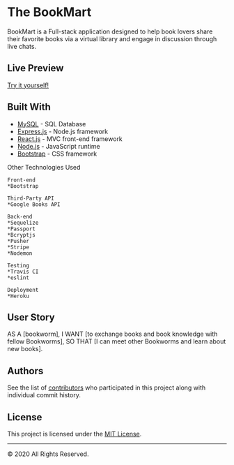 # The BookMart

BookMart is a Full-stack application designed to help book lovers share their favorite books via a virtual library and engage in discussion through live chats. 

## Live Preview
[Try it yourself!](https://evening-eyrie-42464.herokuapp.com/) 

## Built With

* [MySQL](https://www.mysql.com/) - SQL Database
* [Express.js](https://expressjs.com/) - Node.js framework
* [React.js](https://reactjs.org/) - MVC front-end framework 
* [Node.js](https://nodejs.org/en/) - JavaScript runtime
* [Bootstrap](https://bootstap.com/) - CSS framework

Other Technologies Used

    Front-end
    *Bootstrap
    
    Third-Party API 
    *Google Books API
    
    Back-end
    *Sequelize
    *Passport
    *Bcryptjs
    *Pusher
    *Stripe
    *Nodemon

    Testing
    *Travis CI
    *eslint

    Deployment
    *Heroku


## User Story

AS A [bookworm], 
I WANT [to exchange books and book knowledge with fellow Bookworms],
SO THAT [I can meet other Bookworms and learn about new books].


## Authors
See the list of [contributors](https://github.com/kevans0625/project-2/graphs/contributors) who participated in this project along with individual commit history.

## License
This project is licensed under the [MIT License](https://www.mit.edu/~amini/LICENSE.md).


- - -
© 2020  All Rights Reserved.

